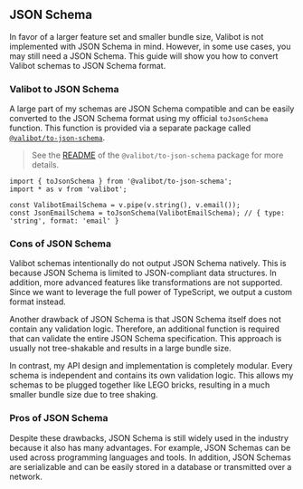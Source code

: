 JSON Schema
-----------

In favor of a larger feature set and smaller bundle size, Valibot is not implemented with JSON Schema in mind. However, in some use cases, you may still need a JSON Schema. This guide will show you how to convert Valibot schemas to JSON Schema format.

### Valibot to JSON Schema

A large part of my schemas are JSON Schema compatible and can be easily converted to the JSON Schema format using my official `toJsonSchema` function. This function is provided via a separate package called [`@valibot/to-json-schema`](https://github.com/fabian-hiller/valibot/tree/main/packages/to-json-schema).

> See the [README](https://github.com/fabian-hiller/valibot/blob/main/packages/to-json-schema/README.md) of the `@valibot/to-json-schema` package for more details.

    import { toJsonSchema } from '@valibot/to-json-schema';
    import * as v from 'valibot';
    
    const ValibotEmailSchema = v.pipe(v.string(), v.email());
    const JsonEmailSchema = toJsonSchema(ValibotEmailSchema); // { type: 'string', format: 'email' }
    

### Cons of JSON Schema

Valibot schemas intentionally do not output JSON Schema natively. This is because JSON Schema is limited to JSON-compliant data structures. In addition, more advanced features like transformations are not supported. Since we want to leverage the full power of TypeScript, we output a custom format instead.

Another drawback of JSON Schema is that JSON Schema itself does not contain any validation logic. Therefore, an additional function is required that can validate the entire JSON Schema specification. This approach is usually not tree-shakable and results in a large bundle size.

In contrast, my API design and implementation is completely modular. Every schema is independent and contains its own validation logic. This allows my schemas to be plugged together like LEGO bricks, resulting in a much smaller bundle size due to tree shaking.

### Pros of JSON Schema

Despite these drawbacks, JSON Schema is still widely used in the industry because it also has many advantages. For example, JSON Schemas can be used across programming languages and tools. In addition, JSON Schemas are serializable and can be easily stored in a database or transmitted over a network.